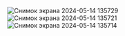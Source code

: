 ![Снимок экрана 2024-05-14 135729](https://github.com/YuraGolinsky/ReactWeather/assets/134283897/32691237-07d2-4408-b444-916b0219b734)
![Снимок экрана 2024-05-14 135721](https://github.com/YuraGolinsky/ReactWeather/assets/134283897/770203f6-6e34-44b1-a4dd-5df599156592)
![Снимок экрана 2024-05-14 135714](https://github.com/YuraGolinsky/ReactWeather/assets/134283897/4657d6bb-66ca-4b8d-a1d9-5f2908f4ad60)
